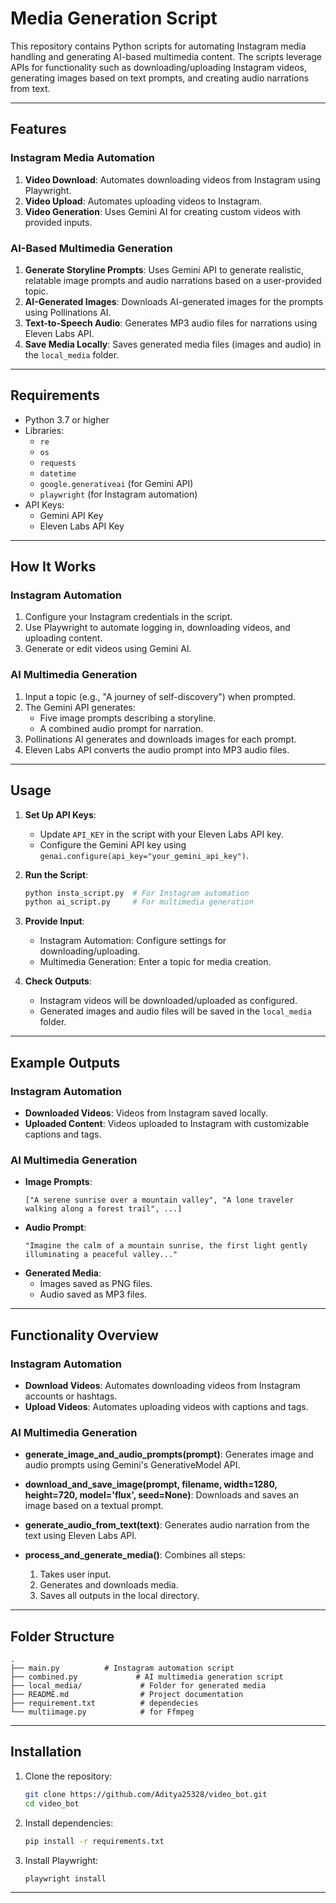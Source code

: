 # Media Generation Script

This repository contains Python scripts for automating Instagram media handling and generating AI-based multimedia content. The scripts leverage APIs for functionality such as downloading/uploading Instagram videos, generating images based on text prompts, and creating audio narrations from text.

---

## Features

### Instagram Media Automation
1. **Video Download**: Automates downloading videos from Instagram using Playwright.
2. **Video Upload**: Automates uploading videos to Instagram.
3. **Video Generation**: Uses Gemini AI for creating custom videos with provided inputs.

### AI-Based Multimedia Generation
1. **Generate Storyline Prompts**: Uses Gemini API to generate realistic, relatable image prompts and audio narrations based on a user-provided topic.
2. **AI-Generated Images**: Downloads AI-generated images for the prompts using Pollinations AI.
3. **Text-to-Speech Audio**: Generates MP3 audio files for narrations using Eleven Labs API.
4. **Save Media Locally**: Saves generated media files (images and audio) in the `local_media` folder.

---

## Requirements

- Python 3.7 or higher
- Libraries:
  - `re`
  - `os`
  - `requests`
  - `datetime`
  - `google.generativeai` (for Gemini API)
  - `playwright` (for Instagram automation)
- API Keys:
  - Gemini API Key
  - Eleven Labs API Key

---

## How It Works

### Instagram Automation
1. Configure your Instagram credentials in the script.
2. Use Playwright to automate logging in, downloading videos, and uploading content.
3. Generate or edit videos using Gemini AI.

### AI Multimedia Generation
1. Input a topic (e.g., "A journey of self-discovery") when prompted.
2. The Gemini API generates:
   - Five image prompts describing a storyline.
   - A combined audio prompt for narration.
3. Pollinations AI generates and downloads images for each prompt.
4. Eleven Labs API converts the audio prompt into MP3 audio files.

---

## Usage

1. **Set Up API Keys**:
   - Update `API_KEY` in the script with your Eleven Labs API key.
   - Configure the Gemini API key using `genai.configure(api_key="your_gemini_api_key")`.

2. **Run the Script**:
   ```bash
   python insta_script.py  # For Instagram automation
   python ai_script.py     # For multimedia generation
   ```

3. **Provide Input**:
   - Instagram Automation: Configure settings for downloading/uploading.
   - Multimedia Generation: Enter a topic for media creation.

4. **Check Outputs**:
   - Instagram videos will be downloaded/uploaded as configured.
   - Generated images and audio files will be saved in the `local_media` folder.

---

## Example Outputs

### Instagram Automation
- **Downloaded Videos**:
  Videos from Instagram saved locally.
- **Uploaded Content**:
  Videos uploaded to Instagram with customizable captions and tags.

### AI Multimedia Generation
- **Image Prompts**:
  ```
  ["A serene sunrise over a mountain valley", "A lone traveler walking along a forest trail", ...]
  ```
- **Audio Prompt**:
  ```
  "Imagine the calm of a mountain sunrise, the first light gently illuminating a peaceful valley..."
  ```
- **Generated Media**:
  - Images saved as PNG files.
  - Audio saved as MP3 files.

---

## Functionality Overview

### Instagram Automation
- **Download Videos**: Automates downloading videos from Instagram accounts or hashtags.
- **Upload Videos**: Automates uploading videos with captions and tags.

### AI Multimedia Generation
- **generate_image_and_audio_prompts(prompt)**:
  Generates image and audio prompts using Gemini's GenerativeModel API.

- **download_and_save_image(prompt, filename, width=1280, height=720, model='flux', seed=None)**:
  Downloads and saves an image based on a textual prompt.

- **generate_audio_from_text(text)**:
  Generates audio narration from the text using Eleven Labs API.

- **process_and_generate_media()**:
  Combines all steps:
  1. Takes user input.
  2. Generates and downloads media.
  3. Saves all outputs in the local directory.

---

## Folder Structure
```
.
├── main.py          # Instagram automation script
├── combined.py             # AI multimedia generation script
├── local_media/             # Folder for generated media
├── README.md                # Project documentation
├── requirement.txt          # dependecies    
└── multiimage.py            # for Ffmpeg
```

---

## Installation
1. Clone the repository:
   ```bash
   git clone https://github.com/Aditya25328/video_bot.git
   cd video_bot
   ```
2. Install dependencies:
   ```bash
   pip install -r requirements.txt
   ```
3. Install Playwright:
   ```bash
   playwright install
   ```

---


